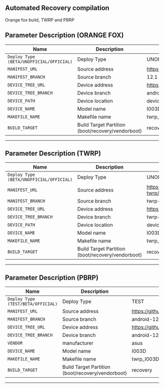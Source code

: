 ## Automated Recovery compilation

Orange fox build, TWRP and PBRP

## Parameter Description (ORANGE FOX)

| Name                 | Description                                       | Example                                                      |
| -------------------- | ------------------------------------------------- | ------------------------------------------------------------ |
| `Deploy Type (BETA/UNOFFICIAL/OFFICIAL)`    |Deploy Type                                      |UNOFFICIAL 
| `MANIFEST_URL`       | Source address                                    | https://gitlab.com/OrangeFox/sync.git |
| `MANIFEST_BRANCH`    | Source branch                                     | 12.1                                                    |
| `DEVICE_TREE_URL`    | Device address                                    | https://github.com/OrangeFoxRecovery/android_device_asus_I003D         |
| `DEVICE_TREE_BRANCH` | Device branch                                     | android-12.1                                                 |
| `DEVICE_PATH`        | Device location                                   | device/asus/I003D                                            |
| `DEVICE_NAME`        | Model name                                        | I003D                                                        |
| `MAKEFILE_NAME`      | Makefile name                                     | twrp_I003D                                                   |
| `BUILD_TARGET`       | Build Target Partition (boot/recovery/vendorboot) | recovery                                                     |

-----


## Parameter Description (TWRP)

| Name                 | Description                                       | Example                                                      |
| -------------------- | ------------------------------------------------- | ------------------------------------------------------------ |
| `Deploy Type (BETA/UNOFFICIAL/OFFICIAL)`    |Deploy Type                                      |UNOFFICIAL 
| `MANIFEST_URL`       | Source address                                    | https://github.com/minimal-manifest-twrp/platform_manifest_twrp_aosp.git |
| `MANIFEST_BRANCH`    | Source branch                                     | twrp-12.1                                                    |
| `DEVICE_TREE_URL`    | Device address                                    | https://github.com/TeamWin/android_device_asus_I003D         |
| `DEVICE_TREE_BRANCH` | Device branch                                     | twrp-12.1                                                 |
| `DEVICE_PATH`        | Device location                                   | device/asus/I003D                                            |
| `DEVICE_NAME`        | Model name                                        | I003D                                                        |
| `MAKEFILE_NAME`      | Makefile name                                     | twrp_I003D                                                   |
| `BUILD_TARGET`       | Build Target Partition (boot/recovery/vendorboot) | recovery                                                     |

-----


## Parameter Description (PBRP)

| Name                 | Description                                       | Example                                                      |
| -------------------- | ------------------------------------------------- | ------------------------------------------------------------ |
| `Deploy Type (TEST/BETA/OFFICIAL)`    |Deploy Type                                      |TEST 
| `MANIFEST_URL`       | Source address                                    | https://github.com/PitchBlackRecoveryProject/manifest_pb.git |
| `MANIFEST_BRANCH`    | Source branch                                     | android-12.1                                                    |
| `DEVICE_TREE_URL`    | Device address                                    | https://github.com/PitchBlackRecoveryProject/android_device_asus_I003D         |
| `DEVICE_TREE_BRANCH` | Device branch                                     | android-12.1                                                 |
| `VENDOR`        | manufacturer                                   | asus                                            |
| `DEVICE_NAME`        | Model name                                        | I003D                                                        |
| `MAKEFILE_NAME`      | Makefile name                                     | twrp_I003D                                                   |
| `BUILD_TARGET`       | Build Target Partition (boot/recovery/vendorboot) | recovery                                                     |

-----
